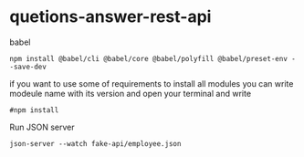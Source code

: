 # quetions-answer-rest-api
babel
    
    npm install @babel/cli @babel/core @babel/polyfill @babel/preset-env --save-dev

if you want to use some of requirements to install all modules you can write modeule name with its version and open your terminal and write
    
    #npm install 

Run JSON server
    
    json-server --watch fake-api/employee.json
